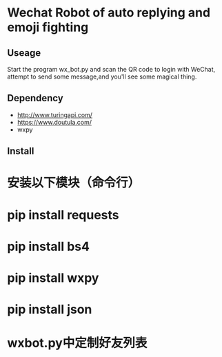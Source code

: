# Wechat Robot of auto replying and emoji fighting

## Useage

Start the program wx_bot.py and scan the QR code to login with WeChat, attempt to send some message,and you'll see some magical thing.

## Dependency

* http://www.turingapi.com/
* https://www.doutula.com/
* wxpy

## Install


# 安装以下模块（命令行）
# pip install requests
# pip install bs4
# pip install wxpy
# pip install json
# wxbot.py中定制好友列表
